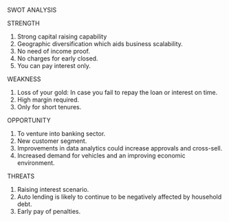   
  SWOT ANALYSIS

STRENGTH
1. Strong capital raising capability
2. Geographic diversification which aids business scalability.
3. No need of income proof.
4. No charges for early closed.
5. You can pay interest only.

WEAKNESS
1. Loss of your gold: In case you fail to repay the loan or interest on time.
2. High margin required.
3. Only for short tenures.

OPPORTUNITY
1. To venture into banking sector.
2. New customer segment.
3. Improvements in data analytics could increase approvals and cross-sell.
4. Increased demand for vehicles and an improving economic environment.

THREATS
1. Raising interest scenario.
2. Auto lending is likely to continue to be negatively affected by household debt.
3. Early pay of penalties.
